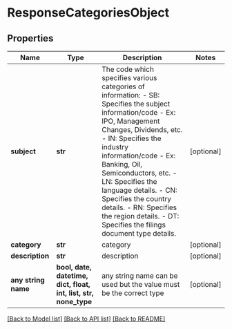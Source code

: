 # ResponseCategoriesObject


## Properties
Name | Type | Description | Notes
------------ | ------------- | ------------- | -------------
**subject** | **str** | The code which specifies various categories of information: - SB: Specifies the subject information/code - Ex: IPO, Management Changes, Dividends, etc. - IN: Specifies the industry information/code - Ex: Banking, Oil, Semiconductors, etc. - LN: Specifies the language details. - CN: Specifies the country details. - RN: Specifies the region details. - DT: Specifies the filings document type details.  | [optional] 
**category** | **str** | category | [optional] 
**description** | **str** | description | [optional] 
**any string name** | **bool, date, datetime, dict, float, int, list, str, none_type** | any string name can be used but the value must be the correct type | [optional]

[[Back to Model list]](../README.md#documentation-for-models) [[Back to API list]](../README.md#documentation-for-api-endpoints) [[Back to README]](../README.md)


